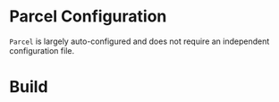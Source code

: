# Parcel Configuration

`Parcel` is largely auto-configured and does not require an independent configuration file.

# Build

```json


```